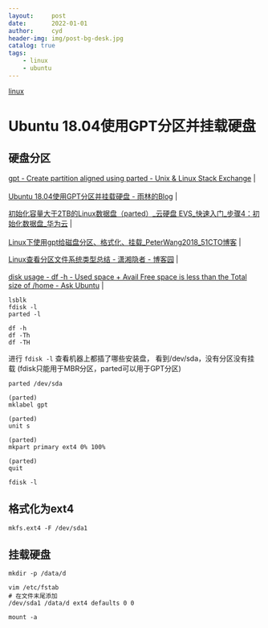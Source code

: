 ```yaml
---
layout:     post
date:       2022-01-01
author:     cyd
header-img: img/post-bg-desk.jpg
catalog: true
tags:
    - linux
    - ubuntu
---
```


[linux](https://cyd1310997.github.io/2022/01/01/linux#linux)


# Ubuntu 18.04使用GPT分区并挂载硬盘
## 硬盘分区

<a href="https://unix.stackexchange.com/questions/38164/create-partition-aligned-using-parted/401118" target="_blank">gpt - Create partition aligned using parted - Unix & Linux Stack Exchange</a>  |  <br>  
<a href="https://www.tok9.com/archives/398/" target="_blank">Ubuntu 18.04使用GPT分区并挂载硬盘 - 雨林的Blog</a>  |  <br>  

<a href="https://support.huaweicloud.com/qs-evs/evs_01_0051.html" target="_blank">初始化容量大于2TB的Linux数据盘（parted）_云硬盘 EVS_快速入门_步骤4：初始化数据盘_华为云</a>  |  <br>  
<a href="https://blog.51cto.com/wangqh/2089129" target="_blank">Linux下使用gpt给磁盘分区、格式化、挂载_PeterWang2018_51CTO博客</a>  |  <br>  

<a href="https://www.cnblogs.com/kerrycode/p/9445608.html" target="_blank">Linux查看分区文件系统类型总结 - 潇湘隐者 - 博客园</a>  |  <br>  
<a href="https://askubuntu.com/questions/249387/df-h-used-space-avail-free-space-is-less-than-the-total-size-of-home" target="_blank">disk usage - df -h - Used space + Avail Free space is less than the Total size of /home - Ask Ubuntu</a>  |  <br>  

```
lsblk
fdisk -l
parted -l

df -h
df -Th
df -TH

```

进行 `fdisk -l` 查看机器上都插了哪些安装盘，
看到/dev/sda，没有分区没有挂载
(fdisk只能用于MBR分区，parted可以用于GPT分区)

```
parted /dev/sda

(parted)  
mklabel gpt

(parted)  
unit s

(parted)  
mkpart primary ext4 0% 100%

(parted)  
quit

fdisk -l

```


## 格式化为ext4
```
mkfs.ext4 -F /dev/sda1
```

## 挂载硬盘
```
mkdir -p /data/d
```

```
vim /etc/fstab
# 在文件末尾添加
/dev/sda1 /data/d ext4 defaults 0 0
```

```
mount -a
```
